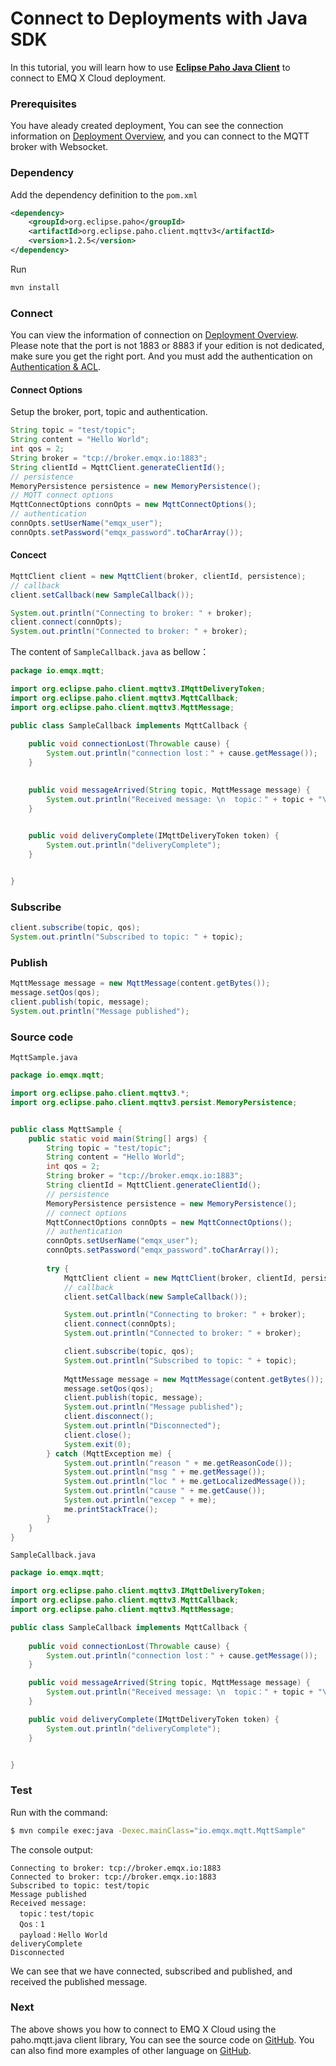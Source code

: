# Connect to Deployments with Java SDK

In this tutorial, you will learn how to use [**Eclipse Paho Java Client**](https://github.com/eclipse/paho.mqtt.java) to connect to EMQ X Cloud deployment.

### Prerequisites
You have aleady created deployment, You can see the connection information on [Deployment Overview](../deployments/view_deployment.md), and you can connect to the MQTT broker with Websocket.

### Dependency
Add the dependency definition to the `pom.xml`
```xml
<dependency>
    <groupId>org.eclipse.paho</groupId>
    <artifactId>org.eclipse.paho.client.mqttv3</artifactId>
    <version>1.2.5</version>
</dependency>
```
Run

```bash
mvn install
```
### Connect
You can view the information of connection on  [Deployment Overview](../deployments/view_deployment.md). Please note that the port is not 1883 or 8883  if your edition is not dedicated, make sure you get the right port. And you must add the authentication on [Authentication & ACL](../deployments/auth_and_acl.md).

#### Connect Options
Setup the broker, port, topic and authentication.

```java
String topic = "test/topic";
String content = "Hello World";
int qos = 2;
String broker = "tcp://broker.emqx.io:1883";
String clientId = MqttClient.generateClientId();
// persistence
MemoryPersistence persistence = new MemoryPersistence();
// MQTT connect options
MqttConnectOptions connOpts = new MqttConnectOptions();
// authentication
connOpts.setUserName("emqx_user");
connOpts.setPassword("emqx_password".toCharArray());
```

#### Concect

```Java
MqttClient client = new MqttClient(broker, clientId, persistence);
// callback
client.setCallback(new SampleCallback());

System.out.println("Connecting to broker: " + broker);
client.connect(connOpts);
System.out.println("Connected to broker: " + broker);
```

The content of `SampleCallback.java` as bellow：

```Java
package io.emqx.mqtt;

import org.eclipse.paho.client.mqttv3.IMqttDeliveryToken;
import org.eclipse.paho.client.mqttv3.MqttCallback;
import org.eclipse.paho.client.mqttv3.MqttMessage;

public class SampleCallback implements MqttCallback {
    
    public void connectionLost(Throwable cause) {
        System.out.println("connection lost：" + cause.getMessage());
    }

    
    public void messageArrived(String topic, MqttMessage message) {
        System.out.println("Received message: \n  topic：" + topic + "\n  Qos：" + message.getQos() + "\n  payload：" + new String(message.getPayload()));
    }

    
    public void deliveryComplete(IMqttDeliveryToken token) {
        System.out.println("deliveryComplete");
    }


}
```

### Subscribe

```Java
client.subscribe(topic, qos);
System.out.println("Subscribed to topic: " + topic);
```

### Publish

```Java
MqttMessage message = new MqttMessage(content.getBytes());
message.setQos(qos);
client.publish(topic, message);
System.out.println("Message published");
```

### Source code
`MqttSample.java`

```Java
package io.emqx.mqtt;

import org.eclipse.paho.client.mqttv3.*;
import org.eclipse.paho.client.mqttv3.persist.MemoryPersistence;


public class MqttSample {
    public static void main(String[] args) {
        String topic = "test/topic";
        String content = "Hello World";
        int qos = 2;
        String broker = "tcp://broker.emqx.io:1883";
        String clientId = MqttClient.generateClientId();
        // persistence
        MemoryPersistence persistence = new MemoryPersistence();
        // connect options
        MqttConnectOptions connOpts = new MqttConnectOptions();
        // authentication 
        connOpts.setUserName("emqx_user");
        connOpts.setPassword("emqx_password".toCharArray());
        
        try {
            MqttClient client = new MqttClient(broker, clientId, persistence);
            // callback
            client.setCallback(new SampleCallback());

            System.out.println("Connecting to broker: " + broker);
            client.connect(connOpts);
            System.out.println("Connected to broker: " + broker);

            client.subscribe(topic, qos);
            System.out.println("Subscribed to topic: " + topic);
            
            MqttMessage message = new MqttMessage(content.getBytes());
            message.setQos(qos);
            client.publish(topic, message);
            System.out.println("Message published");
            client.disconnect();
            System.out.println("Disconnected");
            client.close();
            System.exit(0);
        } catch (MqttException me) {
            System.out.println("reason " + me.getReasonCode());
            System.out.println("msg " + me.getMessage());
            System.out.println("loc " + me.getLocalizedMessage());
            System.out.println("cause " + me.getCause());
            System.out.println("excep " + me);
            me.printStackTrace();
        }
    }
}
```

`SampleCallback.java`

```Java
package io.emqx.mqtt;

import org.eclipse.paho.client.mqttv3.IMqttDeliveryToken;
import org.eclipse.paho.client.mqttv3.MqttCallback;
import org.eclipse.paho.client.mqttv3.MqttMessage;

public class SampleCallback implements MqttCallback {
    
    public void connectionLost(Throwable cause) {
        System.out.println("connection lost：" + cause.getMessage());
    }

    public void messageArrived(String topic, MqttMessage message) {
        System.out.println("Received message: \n  topic：" + topic + "\n  Qos：" + message.getQos() + "\n  payload：" + new String(message.getPayload()));
    }

    public void deliveryComplete(IMqttDeliveryToken token) {
        System.out.println("deliveryComplete");
    }


}
```

### Test

Run with the command:

```bash
$ mvn compile exec:java -Dexec.mainClass="io.emqx.mqtt.MqttSample"
```

The console output:
```
Connecting to broker: tcp://broker.emqx.io:1883
Connected to broker: tcp://broker.emqx.io:1883
Subscribed to topic: test/topic
Message published
Received message: 
  topic：test/topic
  Qos：1
  payload：Hello World
deliveryComplete
Disconnected
```

We can see that we have connected, subscribed and published, and received the published message.

### Next
The above shows you how to connect to EMQ X Cloud using the paho.mqtt.java client library, You can see the source code on [GitHub](https://github.com/emqx/MQTT-Client-Examples/tree/master/mqtt-client-Java). You can also find more examples of other language on [GitHub](https://github.com/emqx/MQTT-Client-Examples).